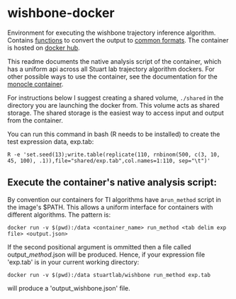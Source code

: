 # wishbone-docker
Environment for executing the wishbone trajectory inference algorithm.
Contains [functions](https://github.com/Stuartlab-UCSC/traj-converters) to convert the output to [common formats](https://github.com/Stuartlab-UCSC/traj-formats). The container is hosted on [docker hub](https://hub.docker.com/r/stuartlab/wishbone/).


This readme documents the native analysis script of the container, which has a uniform api across all Stuart lab trajectory algorithm dockers. For other possible ways to use the container, see the documentation for the [monocle container](https://github.com/Stuartlab-UCSC/monocle-docker).

For instructions below I suggest creating a shared volume,
`./shared` in the directory you are launching the docker from. This 
volume acts as shared storage. The shared storage is the easiest way to
access input and output from the container.

You can run this command in bash (R needs to be installed) to create the test expression data, exp.tab:

`R -e 'set.seed(13);write.table(replicate(110, rnbinom(500, c(3, 10, 45, 100), .1)),file="shared/exp.tab",col.names=1:110, sep="\t")'`

## <a name="min"></a>Execute the container's native analysis script:
By convention our containers for TI algorithms have a`run_method` script in the image's $PATH. This allows a uniform interface for containers with different algorithms. The pattern is:

`docker run -v $(pwd):/data <container_name> run_method <tab delim exp file> <output.json>`

If the second positional argument is ommitted then a file called output_*method*.json will be produced. Hence, if your expression file 'exp.tab' is in your current working directory:

`docker run -v $(pwd):/data stuartlab/wishbone run_method exp.tab`

will produce a 'output_wishbone.json' file.
